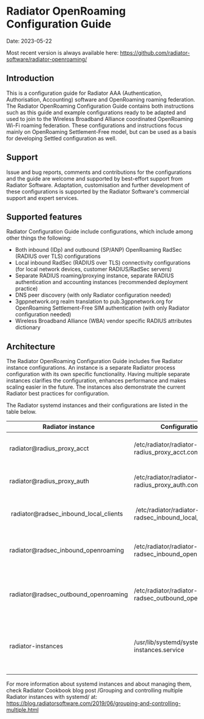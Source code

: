 # Radiator OpenRoaming Configuration Guide

Date: 2023-05-22

Most recent version is always available here: https://github.com/radiator-software/radiator-openroaming/

## Introduction

This is a configuration guide for Radiator AAA (Authentication, Authorisation, Accounting) software and OpenRoaming roaming federation.  The Radiator OpenRoaming Configuration Guide contains both instructions such as this guide and example configurations ready to be adapted and used to join to the Wireless Broadband Alliance coordinated OpenRoaming Wi-Fi roaming federation.  These configurations and instructions focus mainly on OpenRoaming Settlement-Free model, but can be used as a basis for developing Settled configuration as well.  

## Support

Issue and bug reports, comments and contributions for the configurations and the guide are welcome and supported by best-effort support from Radiator Software.  Adaptation, customisation and further development of these configurations is supported by the Radiator Software's commercial support and expert services.

## Supported features

Radiator Configuration Guide include configurations, which include among other things the following:

* Both inbound (IDp) and outbound (SP/ANP) OpenRoaming RadSec (RADIUS over TLS) configurations
* Local inbound RadSec (RADIUS over TLS) connectivity configurations (for local network devices, customer RADIUS/RadSec servers)
* Separate RADIUS roaming/proxying instance, separate RADIUS authentication and accounting instances (recommended deployment practice)
* DNS peer discovery (with only Radiator configuration needed)
* 3gppnetwork.org realm translation to pub.3gppnetwork.org for OpenRoaming Settlement-Free SIM authentication (with only Radiator configuration needed)
* Wireless Broadband Alliance (WBA) vendor specific RADIUS attributes dictionary

## Architecture

The Radiator OpenRoaming Configuration Guide includes five Radiator instance configurations.  An instance is a separate Radiator process configuration with its own specific functionality.  Having multiple separate instances clarifies the configuration, enhances performance and makes scaling easier in the future.  The instances also demonstrate the current Radiator best practices for configuration.

The Radiator systemd instances and their configurations are listed in the table below.

| Radiator instance | Configuration file | Description |
| ----------------- | ------------------ | ----------- |
| radiator@radius_proxy_acct | /etc/radiator/radiator-radius_proxy_acct.conf | RADIUS accounting proxy instance |
| radiator@radius_proxy_auth | /etc/radiator/radiator-radius_proxy_auth.conf | RADIUS authentication proxy instance |
| radiator@radsec_inbound_local_clients | /etc/radiator/radiator-radsec_inbound_local_clients.conf | RadSec instance for local RadSec clients |
| radiator@radsec_inbound_openroaming | /etc/radiator/radiator-radsec_inbound_openroaming.conf | RadSec instance for inbound OpenRoaming requests (IdP) |
| radiator@radsec_outbound_openroaming | /etc/radiator/radiator-radsec_outbound_openroaming.conf | RadSec instance for outbound OpenRoaming requests (SP/ANP) |
| radiator-instances | /usr/lib/systemd/system/radiator-instances.service | An management service for managing all Radiator instances at once |

For more information about systemd instances and about managing them, check Radiator Cookbook blog post /Grouping and controlling multiple Radiator instances with systemd/ at: https://blog.radiatorsoftware.com/2019/06/grouping-and-controlling-multiple.html

